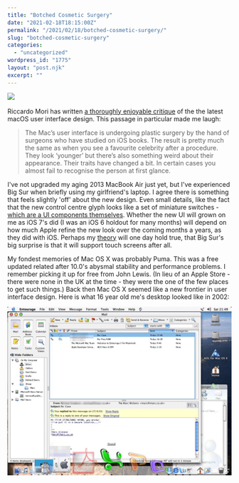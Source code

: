```yaml
---
title: "Botched Cosmetic Surgery"
date: "2021-02-18T18:15:00Z"
permalink: "/2021/02/18/botched-cosmetic-surgery/"
slug: "botched-cosmetic-surgery"
categories:
  - "uncategorized"
wordpress_id: "1775"
layout: "post.njk"
excerpt: ""
---
```


![](https://www.apple.com/newsroom/images/product/os/macos/standard/apple_macos-bigsur_notificationcenter_06222020_carousel.jpg.large.jpg)

Riccardo Mori has written [a thoroughly enjoyable critique](http://morrick.me/archives/9150) of the the latest macOS user interface design. This passage in particular made me laugh:

> The Mac’s user interface is undergoing plastic surgery by the hand of surgeons who have studied on iOS books. The result is pretty much the same as when you see a favourite celebrity after a procedure. They look ‘younger’ but there’s also something weird about their appearance. Their traits have changed a bit. In certain cases you almost fail to recognise the person at first glance.

I've not upgraded my aging 2013 MacBook Air just yet, but I've experienced Big Sur when briefly using my girlfriend's laptop. I agree there is something that feels slightly 'off' about the new design. Even small details, like the fact that the new control centre glyph looks like a set of miniature switches - [which are a UI components themselves](https://developer.apple.com/design/human-interface-guidelines/macos/buttons/switches/). Whether the new UI will grown on me as iOS 7's did (I was an iOS 6 holdout for many months) will depend on how much Apple refine the new look over the coming months a years, as they did with iOS. Perhaps my [theory](https://imarc.co.uk/2020/09/22/macos-big-finger/) will one day hold true, that Big Sur's big surprise is that it will support touch screens after all.

My fondest memories of Mac OS X was probably Puma. This was a free updated related after 10.0's abysmal stability and performance problems. I remember picking it up for free from John Lewis. (In lieu of an Apple Store - there were none in the UK at the time - they were the one of the few places to get such things.) Back then Mac OS X seemed like a new frontier in user interface design. Here is what 16 year old me's desktop looked like in 2002:

![](/wp-content/uploads/2021/02/microsoft-entoutage.png?w=1024)
